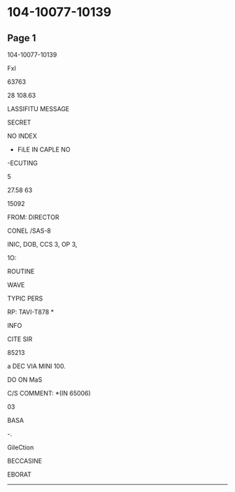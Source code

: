 # 104-10077-10139

## Page 1

104-10077-10139

Fxl

63763

28 108.63

LASSIFITU MESSAGE

SECRET

NO INDEX

- FiLE IN CAPLE NO

-ECUTING

5

27.58 63

15092

FROM: DIRECTOR

CONEL /SAS-8

INIC, DOB, CCS 3, OP 3,

1O:

ROUTINE

WAVE

TYPIC PERS

RP: TAVI-T878 *

INFO

CITE SIR

85213

a DEC VIA MINI 100.

DO ON MaS

C/S COMMENT: *(IN 65006)

03

BASA

-.

GileCtion

BECCASINE

EBORAT

---

